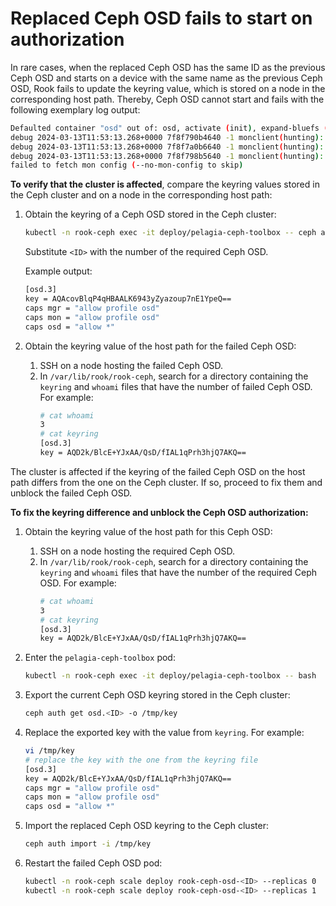 <a id="ceph-osd-auth-failed"></a>

# Replaced Ceph OSD fails to start on authorization

In rare cases, when the replaced Ceph OSD has the same ID as the previous Ceph
OSD and starts on a device with the same name as the previous Ceph OSD, Rook
fails to update the keyring value, which is stored on a node in the
corresponding host path. Thereby, Ceph OSD cannot start and fails with the
following exemplary log output:

```bash
Defaulted container "osd" out of: osd, activate (init), expand-bluefs (init), chown-container-data-dir (init)
debug 2024-03-13T11:53:13.268+0000 7f8f790b4640 -1 monclient(hunting): handle_auth_bad_method server allowed_methods [2] but i only support [2]
debug 2024-03-13T11:53:13.268+0000 7f8f7a0b6640 -1 monclient(hunting): handle_auth_bad_method server allowed_methods [2] but i only support [2]
debug 2024-03-13T11:53:13.268+0000 7f8f798b5640 -1 monclient(hunting): handle_auth_bad_method server allowed_methods [2] but i only support [2]
failed to fetch mon config (--no-mon-config to skip)
```

**To verify that the cluster is affected**, compare the keyring values stored
in the Ceph cluster and on a node in the corresponding host path:

1. Obtain the keyring of a Ceph OSD stored in the Ceph cluster:
   ```bash
   kubectl -n rook-ceph exec -it deploy/pelagia-ceph-toolbox -- ceph auth get osd.<ID>
   ```

     Substitute `<ID>` with the number of the required Ceph OSD.

     Example output:
     ```bash
     [osd.3]
     key = AQAcovBlqP4qHBAALK6943yZyazoup7nE1YpeQ==
     caps mgr = "allow profile osd"
     caps mon = "allow profile osd"
     caps osd = "allow *"
     ```

2. Obtain the keyring value of the host path for the failed Ceph OSD:

     1. SSH on a node hosting the failed Ceph OSD.
     2. In `/var/lib/rook/rook-ceph`, search for a directory containing the
        `keyring` and `whoami` files that have the number of failed Ceph OSD.
        For example:
        ```bash
        # cat whoami
        3
        # cat keyring
        [osd.3]
        key = AQD2k/BlcE+YJxAA/QsD/fIAL1qPrh3hjQ7AKQ==
        ```

The cluster is affected if the keyring of the failed Ceph OSD on the host path
differs from the one on the Ceph cluster. If so, proceed to fix them and
unblock the failed Ceph OSD.

**To fix the keyring difference and unblock the Ceph OSD authorization:**

1. Obtain the keyring value of the host path for this Ceph OSD:

     1. SSH on a node hosting the required Ceph OSD.
     2. In `/var/lib/rook/rook-ceph`, search for a directory containing
        the `keyring` and `whoami` files that have the number of the
        required Ceph OSD. For example:
        ```bash
        # cat whoami
        3
        # cat keyring
        [osd.3]
        key = AQD2k/BlcE+YJxAA/QsD/fIAL1qPrh3hjQ7AKQ==
        ```

2. Enter the `pelagia-ceph-toolbox` pod:
   ```bash
   kubectl -n rook-ceph exec -it deploy/pelagia-ceph-toolbox -- bash
   ```

3. Export the current Ceph OSD keyring stored in the Ceph cluster:
   ```bash
   ceph auth get osd.<ID> -o /tmp/key
   ```

4. Replace the exported key with the value from `keyring`. For example:
   ```bash
   vi /tmp/key
   # replace the key with the one from the keyring file
   [osd.3]
   key = AQD2k/BlcE+YJxAA/QsD/fIAL1qPrh3hjQ7AKQ==
   caps mgr = "allow profile osd"
   caps mon = "allow profile osd"
   caps osd = "allow *"
   ```

5. Import the replaced Ceph OSD keyring to the Ceph cluster:
   ```bash
   ceph auth import -i /tmp/key
   ```

6. Restart the failed Ceph OSD pod:
   ```bash
   kubectl -n rook-ceph scale deploy rook-ceph-osd-<ID> --replicas 0
   kubectl -n rook-ceph scale deploy rook-ceph-osd-<ID> --replicas 1
   ```
